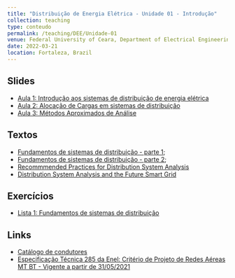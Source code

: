 ```yaml
---
title: "Distribuição de Energia Elétrica - Unidade 01 - Introdução"
collection: teaching
type: conteudo
permalink: /teaching/DEE/Unidade-01
venue: Federal University of Ceara, Department of Electrical Engineering
date: 2022-03-21
location: Fortaleza, Brazil
---
```


## Slides
- [Aula 1: Introdução aos sistemas de distribuição de energia elétrica](https://drive.google.com/file/d/1SpM9sio66z6dlkIfcSRuHMdvzk1uYKG6/view?usp=sharing)
- [Aula 2: Alocação de Cargas em sistemas de distribuição](https://drive.google.com/file/d/1tDxw3warz7A4nA43mwsJ659wmu6ShqlX/view?usp=share_link)
- [Aula 3: Métodos Aproximados de Análise](https://drive.google.com/file/d/1336DSY1bFc3PRx4uRYdbexknRt4cznw0/view?usp=share_link)

## Textos
- [Fundamentos de sistemas de distribuição - parte 1](https://drive.google.com/file/d/1xOUaAwrUCkIgXfrUkM_rI8wgEEnjMWiQ/view?usp=sharing);
- [Fundamentos de sistemas de distribuição - parte 2](https://drive.google.com/file/d/1lvIu-eEjsNj6V5hDJ1t1mOqe9G_AjBKq/view?usp=sharing);
- [Recommmended Practices for Distribution System Analysis](https://drive.google.com/file/d/1xZ_PAEg1wIqt2_3Qpkmvq40_bDmqWJ-7/view?usp=share_link)
- [Distribution System Analysis and the Future Smart Grid](https://drive.google.com/file/d/1tDoFq_6vQ5UmswGnpFy590RePzQajfpc/view?usp=share_link)

## Exercícios
- [Lista 1: Fundamentos de sistemas de distribuição](https://drive.google.com/file/d/1o-mCMSVnmbCunK6urTEzaTDRl1jZbUa8/view?usp=sharing)

## Links
- [Catálogo de condutores](https://drive.google.com/file/d/1j8wNQ7llOKwg1EaztDbxEMyZBW_QHeC5/view?usp=drivesdk)
- [Especificação Técnica 285 da Enel: Critério de Projeto de Redes Aéreas MT BT - Vigente a partir de 31/05/2021](https://www.eneldistribuicao.com.br/documentos/CNS-OMBR-MAT-19-0285-EDBR%20-%20Crit%C3%A9rio%20de%20Projeto%20de%20Redes%20A%C3%A9reas%20MT%20BT.pdf)
